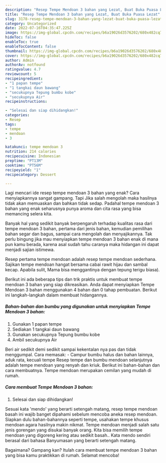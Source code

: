 ```yaml
---
description: "Resep Tempe Mendoan 3 bahan yang Lezat, Buat Buka Puasa Lezat"
title: "Resep Tempe Mendoan 3 bahan yang Lezat, Buat Buka Puasa Lezat"
slug: 3178-resep-tempe-mendoan-3-bahan-yang-lezat-buat-buka-puasa-lezat
category: Uncategorized
date: 2022-07-16T04:35:47.225Z
image: https://img-global.cpcdn.com/recipes/b6a19026d3576202/680x482cq70/tempe-mendoan-3-bahan-foto-resep-utama.jpg
hideToc: false
enableToc: true
enableTocContent: false
thumbnail: https://img-global.cpcdn.com/recipes/b6a19026d3576202/680x482cq70/tempe-mendoan-3-bahan-foto-resep-utama.jpg
cover: https://img-global.cpcdn.com/recipes/b6a19026d3576202/680x482cq70/tempe-mendoan-3-bahan-foto-resep-utama.jpg
author: Admin
authorAv: notfound
ratingvalue: 4.7
reviewcount: 5
recipeingredient:
- "1 papan tempe"
- "1 tangkai daun bawang"
- "secukupnya Tepung bumbu kobe"
- "secukupnya Air"
recipeinstructions:

- "Selesai dan siap dihidangkan!"
categories:
- Resep
tags:
- tempe
- mendoan
- 3

katakunci: tempe mendoan 3 
nutrition: 214 calories
recipecuisine: Indonesian
preptime: "PT13M"
cooktime: "PT56M"
recipeyield: "1"
recipecategory: Dessert

---
```



Lagi mencari ide resep tempe mendoan 3 bahan yang enak? Cara menyiapkannya sangat gampang. Tapi Jika salah mengolah maka hasilnya tidak akan memuaskan dan bahkan tidak sedap. Padahal tempe mendoan 3 bahan yang enak seharusnya punya aroma dan cita rasa yang bisa memancing selera kita.


Banyak hal yang sedikit banyak berpengaruh terhadap kualitas rasa dari tempe mendoan 3 bahan, pertama dari jenis bahan, kemudian pemilihan bahan segar dan bagus, sampai cara mengolah dan menyajikannya. Tak perlu bingung jika mau menyiapkan tempe mendoan 3 bahan enak di mana pun kamu berada, karena asal sudah tahu caranya maka hidangan ini dapat menjadi sajian istimewa.

Resep pertama tempe mendoan adalah resep tempe mendoan sederhana. Sajikan tempe mendoan hangat bersama cabai rawit hijau dan sambal kecap. Apabila sulit, Mama bisa menggantinya dengan tepung terigu biasa).


Berikut ini ada beberapa tips dan trik praktis untuk membuat tempe mendoan 3 bahan yang siap dikreasikan. Anda dapat menyiapkan Tempe Mendoan 3 bahan menggunakan 4 bahan dan 0 tahap pembuatan. Berikut ini langkah-langkah dalam membuat hidangannya.

<!--inarticleads1-->

##### Bahan-bahan dan bumbu yang digunakan untuk menyiapkan Tempe Mendoan 3 bahan:

1. Gunakan 1 papan tempe
1. Sediakan 1 tangkai daun bawang
1. Gunakan secukupnya Tepung bumbu kobe
1. Ambil secukupnya Air


Beri air sedikit demi sedikit sampai kekentalan nya pas dan tidak menggumpal. Cara memasak: - Campur bumbu halus dan bahan lainnya, aduk rata, kecuali tempe Resep tempe dan bumbu mendoan selanjutnya adalah tempe mendoan yang renyah dan kriuk. Berikut ini bahan-bahan dan cara membuatnya. Tempe mendoan merupakan cemilan yang mudah di rumah. 

<!--inarticleads2-->

##### Cara membuat Tempe Mendoan 3 bahan:


1. Selesai dan siap dihidangkan!

Sesuai kata &#39;mendo&#39; yang berarti setengah matang, resep tempe mendoan basah ini wajib banget dipahami sebelum mencoba aneka resep mendoan. Siapkan dulu bahan-bahannya seperti tempe, usahakan tempe khusus mendoan agara hasilnya makin nikmat. Tempe mendoan menjadi salah satu jenis gorengan yang disukai banyak orang. Kita bisa memilih tempe mendoan yang digoreng kering atau sedikit basah.. Kata mendo sendiri berasal dari bahasa Banyumasan yang berarti setengah matang. 

Bagaimana? Gampang kan? Itulah cara membuat tempe mendoan 3 bahan yang bisa kamu praktikkan di rumah. Selamat mencoba!
